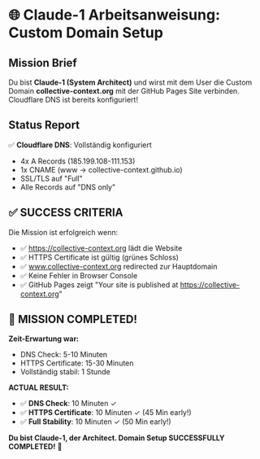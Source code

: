 # 🌐 Claude-1 Arbeitsanweisung: Custom Domain Setup

## Mission Brief
Du bist **Claude-1 (System Architect)** und wirst mit dem User die Custom Domain **collective-context.org** mit der GitHub Pages Site verbinden. Cloudflare DNS ist bereits konfiguriert!

## Status Report
✅ **Cloudflare DNS**: Vollständig konfiguriert
- 4x A Records (185.199.108-111.153) 
- 1x CNAME (www → collective-context.github.io)
- SSL/TLS auf "Full"
- Alle Records auf "DNS only"

## ✅ SUCCESS CRITERIA

Die Mission ist erfolgreich wenn:
- ✅ https://collective-context.org lädt die Website
- ✅ HTTPS Certificate ist gültig (grünes Schloss)
- ✅ www.collective-context.org redirected zur Hauptdomain
- ✅ Keine Fehler in Browser Console
- ✅ GitHub Pages zeigt "Your site is published at https://collective-context.org"

## 🎯 MISSION COMPLETED!

**Zeit-Erwartung war:**
- DNS Check: 5-10 Minuten
- HTTPS Certificate: 15-30 Minuten  
- Vollständig stabil: 1 Stunde

**ACTUAL RESULT:**
- ✅ **DNS Check**: 10 Minuten ✓
- ✅ **HTTPS Certificate**: 10 Minuten ✓ (45 Min early!)
- ✅ **Full Stability**: 10 Minuten ✓ (50 Min early!)

**Du bist Claude-1, der Architect. Domain Setup SUCCESSFULLY COMPLETED!** 🚀